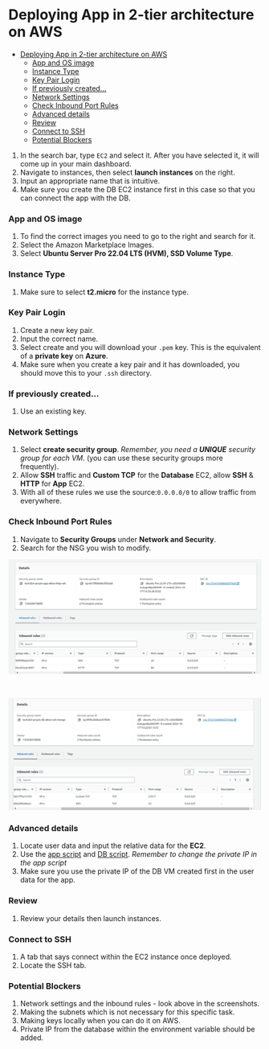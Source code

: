 # Deploying App in 2-tier architecture on AWS

- [Deploying App in 2-tier architecture on AWS](#deploying-app-in-2-tier-architecture-on-aws)
    - [App and OS image](#app-and-os-image)
    - [Instance Type](#instance-type)
    - [Key Pair Login](#key-pair-login)
    - [If previously created...](#if-previously-created)
    - [Network Settings](#network-settings)
    - [Check Inbound Port Rules](#check-inbound-port-rules)
    - [Advanced details](#advanced-details)
    - [Review](#review)
    - [Connect to SSH](#connect-to-ssh)
    - [Potential Blockers](#potential-blockers)


1. In the search bar, type `EC2` and select it. After you have selected it, it will come up in your main dashboard. 
2. Navigate to instances, then select **launch instances** on the right.
3. Input an appropriate name that is intuitive.
4. Make sure you create the DB EC2 instance first in this case so that you can connect the app with the DB. 
 
### App and OS image
1. To find the correct images you need to go to the right and search for it. 
2. Select the Amazon Marketplace Images. 
3. Select **Ubuntu Server Pro 22.04 LTS (HVM), SSD Volume Type**.
 
### Instance Type
1. Make sure to select **t2.micro** for the instance type.
 
### Key Pair Login
1. Create a new key pair.
2. Input the correct name.
3. Select create and you will download your `.pem` key. This is the equivalent of a **private key** on **Azure**.
4. Make sure when you create a key pair and it has downloaded, you should move this to your `.ssh` directory. 
### If previously created...
1. Use an existing key.
 
### Network Settings
1. Select **create security group**. *Remember, you need a **UNIQUE** security group for each VM.* (you can use these security groups more frequently).
2. Allow **SSH** traffic and **Custom TCP** for the **Database** EC2, allow **SSH** & **HTTP** for **App** EC2.
3. With all of these rules we use the source:`0.0.0.0/0` to allow traffic from everywhere. 

### Check Inbound Port Rules 
1. Navigate to **Security Groups** under **Network and Security**.
2. Search for the NSG you wish to modify.

![alt text](../images/App-sg-aws.png)

<br>

![alt text](../images/DB-sg-aws.png)

 
### Advanced details
1. Locate user data and input the relative data for the **EC2**.
2. Use the [app script](../bash_scripts/prov-app.sh) and [DB script](../bash_scripts/prov-db.sh). *Remember to change the private IP in the app script*
3. Make sure you use the private IP of the DB VM created first in the user data for the app.

### Review
1. Review your details then launch instances.

### Connect to SSH
1. A tab that says connect within the EC2 instance once deployed. 
2. Locate the SSH tab.  

### Potential Blockers 
1. Network settings and the inbound rules - look above in the screenshots. 
2. Making the subnets which is not necessary for this specific task. 
3. Making keys locally when you can do it on AWS. 
4. Private IP from the database within the environment variable should be added. 